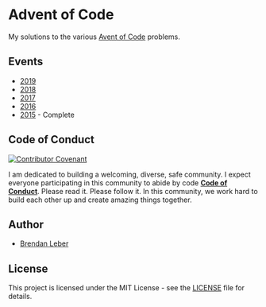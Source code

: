 # Advent of Code

My solutions to the various [Avent of Code](https://adventofcode.com/) problems.

## Events

- [2019](2019)
- [2018](2018)
- [2017](2017)
- [2016](2016)
- [2015](2015) - Complete

## Code of Conduct

[![Contributor Covenant](https://img.shields.io/badge/Contributor%20Covenant-v1.4%20adopted-ff69b4.svg)](code-of-conduct.md) 

I am dedicated to building a welcoming, diverse, safe community.  I expect
everyone participating in this community to abide by code [**Code of
Conduct**](code-of-conduct.md).  Please read it.  Please follow it.  In this
community, we work hard to build each other up and create amazing things
together.

## Author

- [Brendan Leber](https://github.com/BrendanLeber)

## License

This project is licensed under the MIT License - see the [LICENSE](LICENSE)
file for details.
